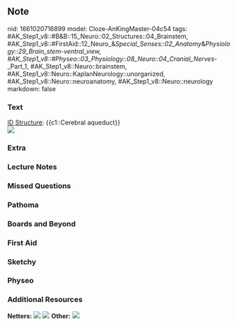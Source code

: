 ## Note
nid: 1661020716899
model: Cloze-AnKingMaster-04c54
tags: #AK_Step1_v8::#B&B::15_Neuro::02_Structures::04_Brainstem, #AK_Step1_v8::#FirstAid::12_Neuro_&_Special_Senses::02_Anatomy_&_Physiology::29_Brain_stem_-_ventral_view, #AK_Step1_v8::#Physeo::03_Physiology::08_Neuro::04_Cranial_Nerves_-_Part_1, #AK_Step1_v8::Neuro::brainstem, #AK_Step1_v8::Neuro::KaplanNeurology::unorganized, #AK_Step1_v8::Neuro::neuroanatomy, #AK_Step1_v8::Neuro::neurology
markdown: false

### Text
<div>
  <u>ID Structure</u>: {{c1::Cerebral aqueduct}}
</div>
<div><img src="paste-66928475374022.jpg"></div>

### Extra


### Lecture Notes


### Missed Questions


### Pathoma


### Boards and Beyond


### First Aid


### Sketchy


### Physeo


### Additional Resources
<b>Netters:</b> <img src="tmpQOHylB.png"> <img src="tmp2LlkJH.png">
<b>Other:</b> <img src="tmpa99XrX.png">
